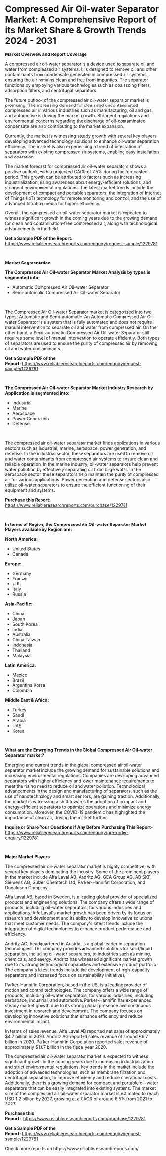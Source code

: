 <p><h1>Compressed Air Oil-water Separator Market: A Comprehensive Report of its Market Share & Growth Trends 2024 - 2031</h1></p><p><strong>Market Overview and Report Coverage</strong></p>
<p><p>A compressed air oil-water separator is a device used to separate oil and water from compressed air systems. It is designed to remove oil and other contaminants from condensate generated in compressed air systems, ensuring the air remains clean and free from impurities. The separator functions by employing various technologies such as coalescing filters, adsorption filters, and centrifugal separators.</p><p>The future outlook of the compressed air oil-water separator market is promising. The increasing demand for clean and uncontaminated compressed air in various industries such as manufacturing, oil and gas, and automotive is driving the market growth. Stringent regulations and environmental concerns regarding the discharge of oil-contaminated condensate are also contributing to the market expansion.</p><p>Currently, the market is witnessing steady growth with several key players developing advanced technology solutions to enhance oil-water separation efficiency. The market is also experiencing a trend of integration of separators with existing compressed air systems, enabling easy installation and operation.</p><p>The market forecast for compressed air oil-water separators shows a positive outlook, with a projected CAGR of 7.5% during the forecasted period. This growth can be attributed to factors such as increasing industrialization, rising awareness about energy-efficient solutions, and stringent environmental regulations. The latest market trends include the development of compact and portable separators, the integration of Internet of Things (IoT) technology for remote monitoring and control, and the use of advanced filtration media for higher efficiency.</p><p>Overall, the compressed air oil-water separator market is expected to witness significant growth in the coming years due to the growing demand for clean and contamination-free compressed air, along with technological advancements in the field.</p></p>
<p><strong>Get a Sample PDF of the Report:</strong> <a href="https://www.reliableresearchreports.com/enquiry/request-sample/1229781">https://www.reliableresearchreports.com/enquiry/request-sample/1229781</a></p>
<p>&nbsp;</p>
<p><strong>Market Segmentation</strong></p>
<p><strong>The Compressed Air Oil-water Separator Market Analysis by types is segmented into:</strong></p>
<p><ul><li>Automatic Compressed Air Oil-water Separator</li><li>Semi-automatic Compressed Air Oil-water Separator</li></ul></p>
<p>&nbsp;</p>
<p><p>The Compressed Air Oil-water Separator market is categorized into two types: Automatic and Semi-automatic. An Automatic Compressed Air Oil-water Separator is a system that is fully automated and does not require manual intervention to separate oil and water from compressed air. On the other hand, a Semi-automatic Compressed Air Oil-water Separator still requires some level of manual intervention to operate efficiently. Both types of separators are used to ensure the purity of compressed air by removing oil and water contaminants.</p></p>
<p><strong>Get a Sample PDF of the Report:</strong>&nbsp;<a href="https://www.reliableresearchreports.com/enquiry/request-sample/1229781">https://www.reliableresearchreports.com/enquiry/request-sample/1229781</a></p>
<p>&nbsp;</p>
<p><strong>The Compressed Air Oil-water Separator Market Industry Research by Application is segmented into:</strong></p>
<p><ul><li>Industrial</li><li>Marine</li><li>Aerospace</li><li>Power Generation</li><li>Defense</li></ul></p>
<p>&nbsp;</p>
<p><p>The compressed air oil-water separator market finds applications in various sectors such as industrial, marine, aerospace, power generation, and defense. In the industrial sector, these separators are used to remove oil and water contaminants from compressed air systems to ensure clean and reliable operation. In the marine industry, oil-water separators help prevent water pollution by effectively separating oil from bilge water. In the aerospace sector, these separators help maintain the purity of compressed air for various applications. Power generation and defense sectors also utilize oil-water separators to ensure the efficient functioning of their equipment and systems.</p></p>
<p><strong>Purchase this Report:</strong>&nbsp; <a href="https://www.reliableresearchreports.com/purchase/1229781">https://www.reliableresearchreports.com/purchase/1229781</a></p>
<p>&nbsp;</p>
<p><strong>In terms of Region, the Compressed Air Oil-water Separator Market Players available by Region are:</strong></p>
<p>
    <p> <strong> North America: </strong>
        <ul>
            <li>United States</li>
            <li>Canada</li>
        </ul>
        </p> 
    <p> <strong> Europe: </strong>
        <ul>
            <li>Germany</li>
            <li>France</li>
            <li>U.K.</li>
            <li>Italy</li>
            <li>Russia</li>
        </ul>
        </p> 
    <p> <strong> Asia-Pacific: </strong>
        <ul>
            <li>China</li>
            <li>Japan</li>
            <li>South Korea</li>
            <li>India</li>
            <li>Australia</li>
            <li>China Taiwan</li>
            <li>Indonesia</li>
            <li>Thailand</li>
            <li>Malaysia</li>
        </ul>
        </p> 
    <p> <strong> Latin America: </strong>
        <ul>
            <li>Mexico</li>
            <li>Brazil</li>
            <li>Argentina Korea</li>
            <li>Colombia</li>
        </ul>
        </p> 
    <p> <strong> Middle East & Africa: </strong>
        <ul>
            <li>Turkey</li>
            <li>Saudi</li>
            <li>Arabia</li>
            <li>UAE</li>
            <li>Korea</li>
        </ul>
    </p>
    </p>
<p>&nbsp;</p>
<p><strong>What are the Emerging Trends in the Global Compressed Air Oil-water Separator market?</strong></p>
<p><p>Emerging and current trends in the global compressed air oil-water separator market include the growing demand for sustainable solutions and increasing environmental regulations. Companies are developing advanced separators with higher efficiency and lower maintenance requirements to meet the rising need to reduce oil and water pollution. Technological advancements in the design and manufacturing of separators, such as the use of nanotechnology and smart sensors, are gaining traction. Additionally, the market is witnessing a shift towards the adoption of compact and energy-efficient separators to optimize operations and minimize energy consumption. Moreover, the COVID-19 pandemic has highlighted the importance of clean air, driving the market further.</p></p>
<p><strong>Inquire or Share Your Questions If Any Before Purchasing This Report</strong>- <a href="https://www.reliableresearchreports.com/enquiry/pre-order-enquiry/1229781">https://www.reliableresearchreports.com/enquiry/pre-order-enquiry/1229781</a></p>
<p>&nbsp;</p>
<p><strong>Major Market Players</strong></p>
<p><p>The compressed air oil-water separator market is highly competitive, with several key players dominating the industry. Some of the prominent players in the market include Alfa Laval AB, Andritz AG, GEA Group AG, AB SKF, Siemens AG, Sulzer Chemtech Ltd, Parker-Hannifin Corporation, and Donaldson Company. </p><p>Alfa Laval AB, based in Sweden, is a leading global provider of specialized products and engineering solutions. The company offers a wide range of products, including oil-water separators, for various industries and applications. Alfa Laval's market growth has been driven by its focus on research and development and its ability to develop innovative solutions that meet customer needs. The company's latest trends include the integration of digital technologies to enhance product performance and efficiency.</p><p>Andritz AG, headquartered in Austria, is a global leader in separation technologies. The company provides advanced solutions for solid/liquid separation, including oil-water separators, to industries such as mining, chemicals, and energy. Andritz has witnessed significant market growth due to its strong technological capabilities and extensive product portfolio. The company's latest trends include the development of high-capacity separators and increased focus on sustainability initiatives.</p><p>Parker-Hannifin Corporation, based in the US, is a leading provider of motion and control technologies. The company offers a wide range of products, including oil-water separators, for various industries, including aerospace, industrial, and automotive. Parker-Hannifin has experienced steady market growth due to its strong global presence and continuous investment in research and development. The company focuses on developing innovative solutions that enhance efficiency and reduce environmental impact.</p><p>In terms of sales revenue, Alfa Laval AB reported net sales of approximately $4.7 billion in 2020. Andritz AG reported sales revenue of around €6.7 billion in 2020. Parker-Hannifin Corporation reported sales revenue of approximately $13.7 billion in the fiscal year 2020.</p><p>The compressed air oil-water separator market is expected to witness significant growth in the coming years due to increasing industrialization and strict environmental regulations. Key trends in the market include the adoption of advanced technologies, such as membrane filtration and centrifugal separation, to improve efficiency and reduce operational costs. Additionally, there is a growing demand for compact and portable oil-water separators that can be easily integrated into existing systems. The market size of the compressed air oil-water separator market is estimated to reach USD 1.2 billion by 2027, growing at a CAGR of around 6.5% from 2021 to 2027.</p></p>
<p><strong>Purchase this Report:</strong>&nbsp;&nbsp;<a href="https://www.reliableresearchreports.com/purchase/1229781">https://www.reliableresearchreports.com/purchase/1229781</a></p>
<p></p>
<p><strong>Get a Sample PDF of the Report:</strong>&nbsp;<a href="https://www.reliableresearchreports.com/enquiry/request-sample/1229781">https://www.reliableresearchreports.com/enquiry/request-sample/1229781</a></p>
<p>Check more reports on https://www.reliableresearchreports.com/</p>